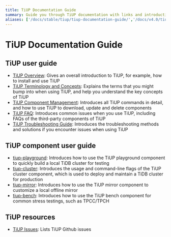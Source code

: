 ```yaml
---
title: TiUP Documentation Guide
summary: Guide you through TiUP documentation with links and introductions.
aliases: ['/docs/stable/tiup/tiup-documentation-guide/','/docs/v4.0/tiup/tiup-documentation-guide/']
---
```


# TiUP Documentation Guide

## TiUP user guide

- [TiUP Overview](/tiup/tiup-overview.md): Gives an overall introduction to TiUP, for example, how to install and use TiUP
- [TiUP Terminology and Concepts](/tiup/tiup-terminology-and-concepts.md): Explains the terms that you might bump into when using TiUP, and help you understand the key concepts of TiUP
- [TiUP Component Management](/tiup/tiup-component-management.md): Introduces all TiUP commands in detail, and how to use TiUP to download, update and delete components
- [TiUP FAQ](/tiup/tiup-faq.md): Introduces common issues when you use TiUP, including FAQs of the third-party components of TiUP
- [TiUP Troubleshooting Guide](/tiup/tiup-troubleshooting-guide.md): Introduces the troubleshooting methods and solutions if you encounter issues when using TiUP

## TiUP component user guide

- [tiup-playground](/tiup/tiup-playground.md): Introduces how to use the TiUP playground component to quickly build a local TiDB cluster for testing
- [tiup-cluster](/tiup/tiup-cluster.md): Introduces the usage and command-line flags of the TiUP cluster component, which is used to deploy and maintain a TiDB cluster for production
- [tiup-mirror](/tiup/tiup-mirror.md): Introduces how to use the TiUP mirror component to customize a local offline mirror
- [tiup-bench](/tiup/tiup-bench.md): Introduces how to use the TiUP bench component for common stress testings, such as TPCC/TPCH

## TiUP resources

- [TiUP Issues](https://github.com/pingcap/tiup/issues): Lists TiUP Github issues